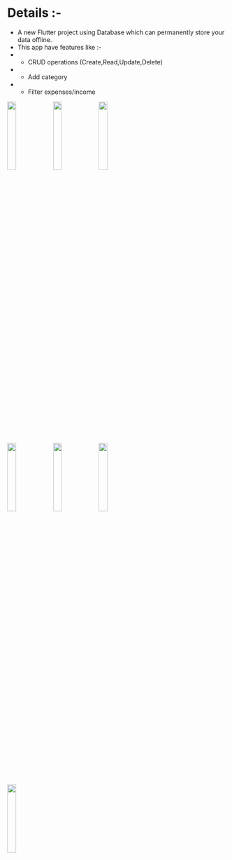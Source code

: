 # Details :-

- A new Flutter project using Database which can permanently store your data offline.
- This app have features like :-
- - CRUD operations (Create,Read,Update,Delete)
- - Add category
- - Filter expenses/income
                                
                   



<p>
  <img src="https://github.com/MrToxicDeveloper/Expense_Manager/assets/119030630/1eac11ac-2d50-47f1-9385-05ed20614645" height="20%" width="20%">
  <img src="https://github.com/MrToxicDeveloper/Expense_Manager/assets/119030630/3f09ba4c-91ae-4883-9912-f67236b232f5" height="20%" width="20%">
  <img src="https://github.com/MrToxicDeveloper/Expense_Manager/assets/119030630/d16f87ea-df80-4330-88a7-71a61bc457a4" height="20%" width="20%">
  <br>
  <img src="https://github.com/MrToxicDeveloper/Expense_Manager/assets/119030630/371f8ecd-88a2-47f8-9b02-d93ea9d6967e" height="20%" width="20%">
  <img src="https://github.com/MrToxicDeveloper/Expense_Manager/assets/119030630/abccba39-da19-49cd-89cc-d27dff78496f" height="20%" width="20%">
  <img src="https://github.com/MrToxicDeveloper/Expense_Manager/assets/119030630/a35b7496-b531-43ae-b020-f3eb09eb3975" height="20%" width="20%">
  <br>
  <img src="https://github.com/MrToxicDeveloper/Expense_Manager/assets/119030630/ee97a260-774a-4aee-b657-91b6598cf3d5" height="20%" width="20%">
</p>
